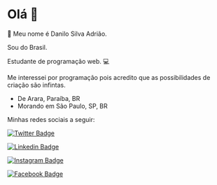 # Olá 👋

🤝 Meu nome é Danilo Silva Adrião. 

Sou do Brasil. 

Estudante de programação web. 💻

Me interessei por programação pois acredito que as possibilidades de criação são infintas.

- De Arara, Paraíba, BR
- Morando em São Paulo, SP, BR

Minhas redes sociais a seguir:

[![Twitter Badge](https://img.shields.io/badge/-Twitter-E2E2E2?style=white-square&labelColor=E2E2E2&logo=twitter&logoColor=blue&link=https://twitter.com/danilo_s_adriao)](https://twitter.com/danilosadriao)

[![Linkedin Badge](https://img.shields.io/badge/-LinkedIn-E2E2E2?style=white-square&logo=Linkedin&logoColor=1281B7&link=https://www.linkedin.com/in/danilosilvaadriao/)](https://www.linkedin.com/in/danilosilvaadriao/)

[![Instagram Badge](https://img.shields.io/badge/-Twitter-E2E2E2?style=white-square&labelColor=E2E2E2&logo=twitter&logoColor=blue&link=https://twitter.com/danilo_s_adriao)](https://twitter.com/danilosadriao) 

[![Facebook Badge](https://img.shields.io/badge/-LinkedIn-E2E2E2?style=white-square&logo=Linkedin&logoColor=1281B7&link=https://www.linkedin.com/in/danilosilvaadriao/)](https://www.linkedin.com/in/danilosilvaadriao/)
